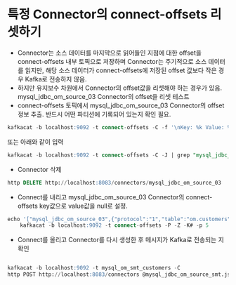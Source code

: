 # 특정 Connector의 connect-offsets 리셋하기

- Connector는 소스 데이터를 마지막으로 읽어들인 지점에 대한 offset을 connect-offsets 내부 토픽으로 저장하며 Connector는 주기적으로 소스 데이터를 읽지만, 해당 소스 데이터가 connect-offsets에 저장된 offset 값보다 작은 경우 Kafka로 전송하지 않음.
- 하지만 유지보수 차원에서 Connector의 offset값을 리셋해야 하는 경우가 있음.   mysql_jdbc_om_source_03 Connector의 offset을 리셋 테스트
- connect-offsets 토픽에서 mysql_jdbc_om_source_03 Connector의 offset 정보 추출. 반드시 어떤 파티션에 기록되어 있는지 확인 필요.

```sql
kafkacat -b localhost:9092 -t connect-offsets -C -f '\nKey: %k Value: %s Partition: %p Offset: %o\n\n' | grep "mysql_jdbc_om_source_03"
```

또는 아래와 같이 입력

```sql
kafkacat -b localhost:9092 -t connect-offsets -C -J | grep "mysql_jdbc_om_source_03"
```

- Connector 삭제

```sql
http DELETE http://localhost:8083/connectors/mysql_jdbc_om_source_03
```

- Connect를 내리고 mysql_jdbc_om_source_03 Connector의 connect-offsets key값으로 value값을 null로 설정.

```sql
echo '["mysql_jdbc_om_source_03",{"protocol":"1","table":"om.customers"}]#' | \
    kafkacat -b localhost:9092 -t connect-offsets -P -Z -K# -p 5
```

- Connect를 올리고 Connector를 다시 생성한 후 메시지가 Kafka로 전송되는 지 확인

```sql

kafkacat -b localhost:9092 -t mysql_om_smt_customers -C 
http POST http://localhost:8083/connectors @mysql_jdbc_om_source_smt.json
```